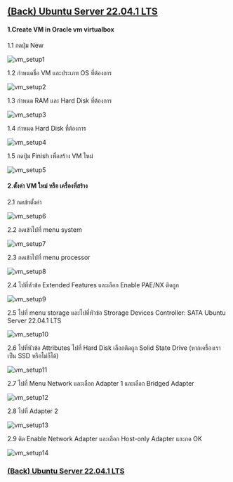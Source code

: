 ## [(Back) Ubuntu Server 22.04.1 LTS](./Ubuntu%20Server%2022.04.1%20LTS.md)
#### 1.Create VM in Oracle vm virtualbox
1.1 กดปุ่ม New

![vm_setup1](./vm_setup1.png)

1.2 กำหนดชื่อ VM และประเภท OS ที่ต้องการ

![vm_setup2](./vm_setup2.png)

1.3 กำหนด RAM และ Hard Disk ที่ต้องการ

![vm_setup3](./vm_setup3.png)

1.4 กำหนด Hard Disk ที่ต้องการ

![vm_setup4](./vm_setup4.png)

1.5 กดปุ่ม Finish เพื่อสร้าง VM ใหม่

![vm_setup5](./vm_setup5.png)


#### 2.ตั้งค่า VM ใหม่ หรือ เครื่องที่สร้าง
2.1 กดเข้าตั้งค่า

![vm_setup6](./vm_setup6.png)

2.2 กดเข้าไปที่ menu system

![vm_setup7](./vm_setup7.png)

2.3 กดเข้าไปที่ menu processor

![vm_setup8](./vm_setup8.png)

2.4 ไปที่หัวข้อ Extended Features และเลือก Enable PAE/NX ติดถูก

![vm_setup9](./vm_setup9.png)

2.5 ไปที่ menu storage และไปที่หัวข้อ Strorage Devices Controller: SATA Ubuntu Server 22.04.1 LTS

![vm_setup10](./vm_setup10.png)

2.6 ไปที่หัวข้อ Attributes ไปที่ Hard Disk เลือกติดถูก Solid State Drive (หากเครื่องเราเป็น SSD หรือไม่ก็ได้)

![vm_setup11](./vm_setup11.png)

2.7 ไปที่ Menu Network และเลือก Adapter 1 และเลือก Bridged Adapter

![vm_setup12](./vm_setup12.png)

2.8 ไปที่ Adapter 2 

![vm_setup13](./vm_setup13.png)

2.9 ติด Enable Network Adapter และเลือก Host-only Adapter และกด OK

![vm_setup14](./vm_setup14.png)
### [(Back) Ubuntu Server 22.04.1 LTS](./Ubuntu%20Server%2022.04.1%20LTS.md)